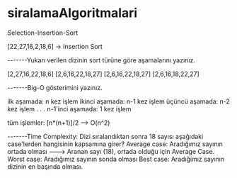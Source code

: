 # siralamaAlgoritmalari

Selection-Insertion-Sort

[22,27,16,2,18,6] -> Insertion Sort

-------Yukarı verilen dizinin sort türüne göre aşamalarını yazınız.

[2,27,16,22,18,6]
[2,6,16,22,18,27]
[2,6,16,22,18,27]
[2,6,16,18,22,27]

-------Big-O gösterimini yazınız.

ilk aşamada: n kez işlem
ikinci aşamada: n-1 kez işlem
üçüncü aşamada: n-2 kez işlem
.
.
.
n-1'inci aşamada: 1 kez işlem

tüm işlemler: [n*(n+1)]/2  --> O(n^2)

-------Time Complexity: Dizi sıralandıktan sonra 18 sayısı aşağıdaki case'lerden hangisinin kapsamına girer?
Average case: Aradığımız sayının ortada olması   ---> Aranan sayı (18), ortada olduğu için Average Case.
Worst case: Aradığımız sayının sonda olması
Best case: Aradığımız sayının dizinin en başında olması.
